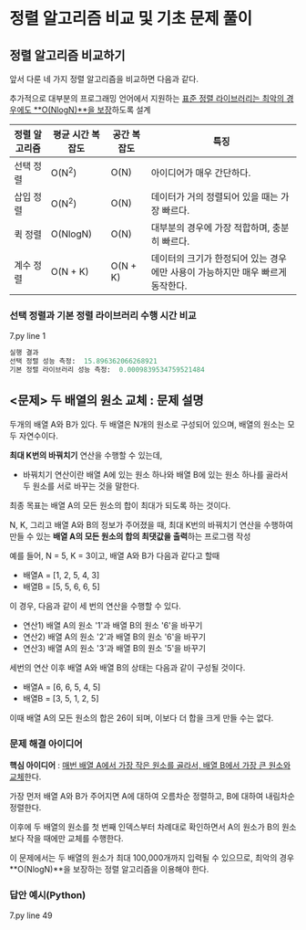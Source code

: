 # 정렬 알고리즘 비교 및 기초 문제 풀이

## 정렬 알고리즘 비교하기

앞서 다룬 네 가지 정렬 알고리즘을 비교하면 다음과 같다.

추가적으로 대부분의 프로그래밍 언어에서 지원하는 <u>표준 정렬 라이브러리는 최악의 경우에도 **O(NlogN)**을 보장</u>하도록 설계

| 정렬 알고리즘 | 평균 시간 복잡도 | 공간 복잡도 | 특징                                                         |
| ------------- | ---------------- | ----------- | ------------------------------------------------------------ |
| 선택 정렬     | O(N<sup>2</sup>) | O(N)        | 아이디어가 매우 간단하다.                                    |
| 삽입 정렬     | O(N<sup>2</sup>) | O(N)        | 데이터가 거의 정렬되어 있을 때는 가장 빠르다.                |
| 퀵 정렬       | O(NlogN)         | O(N)        | 대부분의 경우에 가장 적합하며, 충분히 빠르다.                |
| 계수 정렬     | O(N + K)         | O(N + K)    | 데이터의 크기가 한정되어 있는 경우에만 사용이 가능하지만 매우 빠르게 동작한다. |



### 선택 정렬과 기본 정렬 라이브러리 수행 시간 비교

7.py line 1

```python
실행 결과
선택 정렬 성능 측정:  15.896362066268921
기본 정렬 라이브러리 성능 측정:  0.0009839534759521484
```



## <문제> 두 배열의 원소 교체 : 문제 설명

두개의 배열 A와 B가 있다. 두 배열은 N개의 원소로 구성되어 있으며, 배열의 원소는 모두 자연수이다.

**최대 K번의 바꿔치기** 연산을 수행할 수 있는데, 

- 바꿔치기 연산이란 배열 A에 있는 원소 하나와 배열 B에 있는 원소 하나를 골라서 두 원소를 서로 바꾸는 것을 말한다.

최종 목표는 배열 A의 모든 원소의 합이 최대가 되도록 하는 것이다.

N, K, 그리고 배열 A와 B의 정보가 주어졌을 때, 최대 K번의 바꿔치기 연산을 수행하여 만들 수 있는 **배열 A의 모든 원소의 합의 최댓값을 출력**하는 프로그램 작성

예를 들어, N = 5, K = 3이고, 배열 A와 B가 다음과 같다고 할때

- 배열A = [1, 2, 5, 4, 3]
- 배열B = [5, 5, 6, 6, 5]

이 경우, 다음과 같이 세 번의 연산을 수행할 수 있다.

- 연산1) 배열 A의 원소 '1'과 배열 B의 원소 '6'을 바꾸기
- 연산2) 배열 A의 원소 '2'과 배열 B의 원소 '6'을 바꾸기
- 연산3) 배열 A의 원소 '3'과 배열 B의 원소 '5'을 바꾸기

세번의 연산 이후 배열 A와 배열 B의 상태는 다음과 같이 구성될 것이다.

- 배열A = [6, 6, 5, 4, 5]
- 배열B = [3, 5, 1, 2, 5]

이때 배열 A의 모든 원소의 합은 26이 되며, 이보다 더 합을 크게 만들 수는 없다.



### 문제 해결 아이디어

**핵심 아이디어** : <u>매번 배열 A에서 가장 작은 원소를 골라서, 배열 B에서 가장 큰 원소와 교체</u>한다.

가장 먼저 배열 A와 B가 주어지면 A에 대하여 오름차순 정렬하고, B에 대하여 내림차순 정렬한다.

이후에 두 배열의 원소를 첫 번째 인덱스부터 차례대로 확인하면서 A의 원소가 B의 원소보다 작을 때에만 교체를 수행한다.

이 문제에서는 두 배열의 원소가 최대 100,000개까지 입력될 수 있으므로, 최악의 경우 **O(NlogN)**을 보장하는 정렬 알고리즘을 이용해야 한다.



### 답안 예시(Python)

7.py line 49
